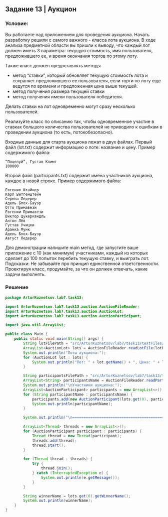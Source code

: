 ## Задание 13 | Аукцион
### Условие:
Вы работаете над приложением для проведения аукциона. Начать разработку решили с самого важного - класса лота аукциона. В ходе анализа предметной области вы пришли к выводу, что каждый лот должен иметь 3 параметра: текущую стоимость, имя пользователя, предложившего ее, и время окончания торгов по этому лоту.

Также класс должен предоставлять методы
- метод “ставки”, который обновляет текущую стоимость лота и сохраняет предложившего ее пользователя, если торги по лоту еще ведутся по времени и предложенная цена выше текущей.
- метод получения размера текущей ставки
- метод получения имени пользователя победителя.

Делать ставки на лот одновременно могут сразу несколько пользователей.

Реализуйте класс по описанию так, чтобы одновременное участие в ставках большого количества пользователей не приводило к ошибкам в проведении аукциона (то есть, потокобезопасно).

Входные данные для старта аукциона лежат в двух файлах. Первый файл (lot.txt) содержит информацию о лоте: название  и цену. Пример содержимого файла:

```
“Поцелуй”, Густав Климт
100000
```

Второй файл (participants.txt) содержит имена участников аукциона, каждое в новой строке. Пример содержимого файла:

```
Евгения Штайнер
Карл Витгенштейн
Серена Ледерер
Адель Блох-Бауэр
Отто Примавези
Евгении Примавези
Виктор Цукеркандль
Антон Лёв
Густав Учицки
Аранка Мунк
Адель Блох-Бауэр
Август Ледерер
```

Для демонстрации напишите main метод, где запустите ваше приложение с 10 (как минимум) участниками, каждый из которых сделает до 100 попыток перебить текущую ставку, и выиграть лот.
Подсказки:
Не забывайте про принцип единственной ответственности. Проектируя класс, продумайте, за что он должен отвечать, какие задачи выполнять.


### Решение

```java
package ArturKuznetsov.lab7.task13;

import ArturKuznetsov.lab7.task13.auction.AuctionFileReader;
import ArturKuznetsov.lab7.task13.auction.AuctionLot;
import ArturKuznetsov.lab7.task13.auction.AuctionParticipant;

import java.util.ArrayList;

public class Main {
    public static void main(String[] args) {
        String lotFilePath = "src/ArturKuznetsov/lab7/task13/textFiles/lot.txt";
        ArrayList<AuctionLot> lots = AuctionFileReader.readLotFile(lotFilePath);
        System.out.println("Лоты аукциона:");
        for (AuctionLot lot : lots) {
            System.out.println("Лот: " + lot.getName() + ", Цена: " + lot.getStartedPrice());
        }

        String participantsFilePath = "src/ArturKuznetsov/lab7/task13/textFiles/participants.txt";
        ArrayList<String> participantsName = AuctionFileReader.readParticipantFile(participantsFilePath);
        System.out.println("\nУчастники аукциона:");
        ArrayList<AuctionParticipant> participants = new ArrayList<>();
        for (String participantName : participantsName) {
            participants.add(new AuctionParticipant(lots.get(0), participantName));
            System.out.println(participantName);
        }

        System.out.println("\n=====================================================================================\n");

        ArrayList<Thread> threads = new ArrayList<>();
        for (AuctionParticipant participant : participants) {
            Thread thread = new Thread(participant);
            threads.add(thread);
            thread.start();
        }

        for (Thread thread : threads) {
            try {
                thread.join();
            } catch (InterruptedException e) {
                System.out.println(e.getMessage());
            }
        }

        String winnerName = lots.get(0).getWinnerName();
        System.out.println(winnerName);
    }
}
```